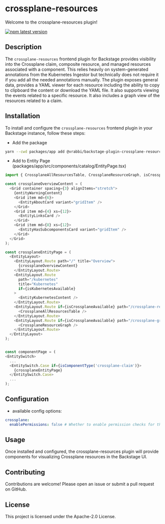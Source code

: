 # crossplane-resources

Welcome to the crossplane-resources plugin!

[![npm latest version](https://img.shields.io/npm/v/@vrabbi/backstage-plugin-crossplane-resources-frontend/latest.svg)](https://www.npmjs.com/package/@vrabbi/backstage-plugin-crossplane-resources-frontend)

## Description

The `crossplane-resources` frontend plugin for Backstage provides visibility into the Crossplane claim, composite resource, and managed resources associated with a component. This relies heavily on system-generated annotations from the Kubernetes Ingestor but technically does not require it if you add all the needed annotations manually. The plugin exposes general data, provides a YAML viewer for each resource including the ability to copy to clipboard the content or download the YAML file. It also supports viewing the events related to a specific resource. It also includes a graph view of the resources related to a claim.

## Installation

To install and configure the `crossplane-resources` frontend plugin in your Backstage instance, follow these steps:

  * Add the package
  ```bash
  yarn --cwd packages/app add @vrabbi/backstage-plugin-crossplane-resources-frontend
  ```
  * Add to Entity Page (packages/app/src/components/catalog/EntityPage.tsx)
  ```javascript
  import { CrossplaneAllResourcesTable, CrossplaneResourceGraph, isCrossplaneAvailable } from '@vrabbi/backstage-plugin-crossplane-resources-frontend';

  const crossplaneOverviewContent = (
    <Grid container spacing={3} alignItems="stretch">
      {entityWarningContent}
      <Grid item md={6}>
        <EntityAboutCard variant="gridItem" />
      </Grid>
      <Grid item md={4} xs={12}>
        <EntityLinksCard />
      </Grid>
      <Grid item md={8} xs={12}>
        <EntityHasSubcomponentsCard variant="gridItem" />
      </Grid>
    </Grid>
  );

  const crossplaneEntityPage = (
    <EntityLayout>
      <EntityLayout.Route path="/" title="Overview">
        {crossplaneOverviewContent}
      </EntityLayout.Route>
      <EntityLayout.Route
        path="/kubernetes"
        title="Kubernetes"
        if={isKubernetesAvailable}
      >
        <EntityKubernetesContent />
      </EntityLayout.Route>
      <EntityLayout.Route if={isCrossplaneAvailable} path="/crossplane-resources" title="Crossplane Resources">
        <CrossplaneAllResourcesTable />
      </EntityLayout.Route>
      <EntityLayout.Route if={isCrossplaneAvailable} path="/crossplane-graph" title="Crossplane Graph">
        <CrossplaneResourceGraph />
      </EntityLayout.Route>
    </EntityLayout>
  );


  const componentPage = (
  <EntitySwitch>
    ...
    <EntitySwitch.Case if={isComponentType('crossplane-claim')}>
      {crossplaneEntityPage}
    </EntitySwitch.Case>
    ...
  );

  ```

## Configuration
* available config options:
```yaml
crossplane:
  enablePermissions: false # Whether to enable permission checks for the crossplane plugin.
```

## Usage
Once installed and configured, the crossplane-resources plugin will provide components for visualizing Crossplane resources in the Backstage UI.

## Contributing
Contributions are welcome! Please open an issue or submit a pull request on GitHub.

## License
This project is licensed under the Apache-2.0 License.